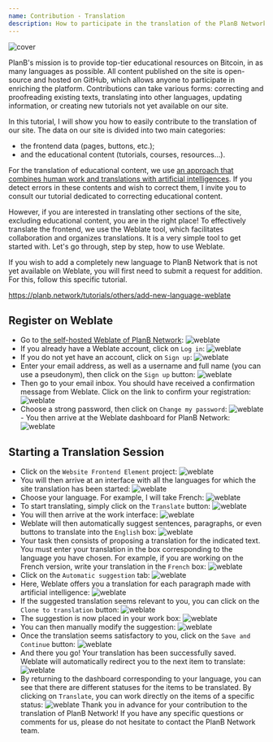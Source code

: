 ```yaml
---
name: Contribution - Translation
description: How to participate in the translation of the PlanB Network site?
---
```

![cover](assets/cover.webp)

PlanB's mission is to provide top-tier educational resources on Bitcoin, in as many languages as possible. All content published on the site is open-source and hosted on GitHub, which allows anyone to participate in enriching the platform. Contributions can take various forms: correcting and proofreading existing texts, translating into other languages, updating information, or creating new tutorials not yet available on our site.

In this tutorial, I will show you how to easily contribute to the translation of our site. The data on our site is divided into two main categories:
- the frontend data (pages, buttons, etc.);
- and the educational content (tutorials, courses, resources...).

For the translation of educational content, we use [an approach that combines human work and translations with artificial intelligences](https://github.com/Asi0Flammeus/LLM-Translator). If you detect errors in these contents and wish to correct them, I invite you to consult our tutorial dedicated to correcting educational content.

However, if you are interested in translating other sections of the site, excluding educational content, you are in the right place! To effectively translate the frontend, we use the Weblate tool, which facilitates collaboration and organizes translations. It is a very simple tool to get started with. Let's go through, step by step, how to use Weblate.

If you wish to add a completely new language to PlanB Network that is not yet available on Weblate, you will first need to submit a request for addition. For this, follow this specific tutorial.

https://planb.network/tutorials/others/add-new-language-weblate



## Register on Weblate

- Go to [the self-hosted Weblate of PlanB Network](https://weblate.planb.network/):
![weblate](assets/01.webp)
- If you already have a Weblate account, click on `Log in`:
![weblate](assets/02.webp)
- If you do not yet have an account, click on `Sign up`:
![weblate](assets/03.webp)
- Enter your email address, as well as a username and full name (you can use a pseudonym), then click on the `Sign up` button:
![weblate](assets/04.webp)
- Then go to your email inbox. You should have received a confirmation message from Weblate. Click on the link to confirm your registration:
![weblate](assets/05.webp)
- Choose a strong password, then click on `Change my password`:
![weblate](assets/06.webp)- You then arrive at the Weblate dashboard for PlanB Network: 
![weblate](assets/07.webp)

## Starting a Translation Session

- Click on the `Website Frontend Element` project:
![weblate](assets/08.webp)
- You will then arrive at an interface with all the languages for which the site translation has been started:
![weblate](assets/09.webp)
- Choose your language. For example, I will take French:
![weblate](assets/10.webp)
- To start translating, simply click on the `Translate` button:
![weblate](assets/11.webp)
- You will then arrive at the work interface:
![weblate](assets/12.webp)
- Weblate will then automatically suggest sentences, paragraphs, or even buttons to translate into the `English` box:
![weblate](assets/13.webp)
- Your task then consists of proposing a translation for the indicated text. You must enter your translation in the box corresponding to the language you have chosen. For example, if you are working on the French version, write your translation in the `French` box:
![weblate](assets/14.webp)
- Click on the `Automatic suggestion` tab:
![weblate](assets/15.webp)
- Here, Weblate offers you a translation for each paragraph made with artificial intelligence:
![weblate](assets/16.webp)
- If the suggested translation seems relevant to you, you can click on the `Clone to translation` button:
![weblate](assets/17.webp)
- The suggestion is now placed in your work box:
![weblate](assets/18.webp)
- You can then manually modify the suggestion:
![weblate](assets/19.webp)
- Once the translation seems satisfactory to you, click on the `Save and Continue` button:
![weblate](assets/20.webp)
- And there you go! Your translation has been successfully saved. Weblate will automatically redirect you to the next item to translate:
![weblate](assets/21.webp)
- By returning to the dashboard corresponding to your language, you can see that there are different statuses for the items to be translated. By clicking on `Translate`, you can work directly on the items of a specific status:
![weblate](assets/22.webp)
Thank you in advance for your contribution to the translation of PlanB Network! If you have any specific questions or comments for us, please do not hesitate to contact the PlanB Network team.